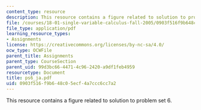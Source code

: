 ```yaml
---
content_type: resource
description: This resource contains a figure related to solution to problem set 6.
file: /courses/18-01-single-variable-calculus-fall-2005/0903f516f9b648c05ecf4a7ccc6cc7a2_ps6_ja.pdf
file_type: application/pdf
learning_resource_types:
- Assignments
license: https://creativecommons.org/licenses/by-nc-sa/4.0/
ocw_type: OCWFile
parent_title: Assignments
parent_type: CourseSection
parent_uid: 99d3bc66-4471-4c96-2420-a9df1feb4959
resourcetype: Document
title: ps6_ja.pdf
uid: 0903f516-f9b6-48c0-5ecf-4a7ccc6cc7a2
---
```

This resource contains a figure related to solution to problem set 6.